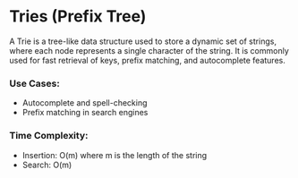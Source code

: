 # Tries (Prefix Tree)

A Trie is a tree-like data structure used to store a dynamic set of strings, where each node represents a single character of the string. It is commonly used for fast retrieval of keys, prefix matching, and autocomplete features.

### Use Cases:
- Autocomplete and spell-checking
- Prefix matching in search engines

### Time Complexity:
- Insertion: O(m) where m is the length of the string
- Search: O(m)
